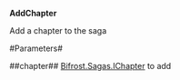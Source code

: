 **AddChapter**

Add a chapter to the saga

#Parameters#


##chapter##
[Bifrost.Sagas.IChapter](Bifrost.Sagas.IChapter) to add

